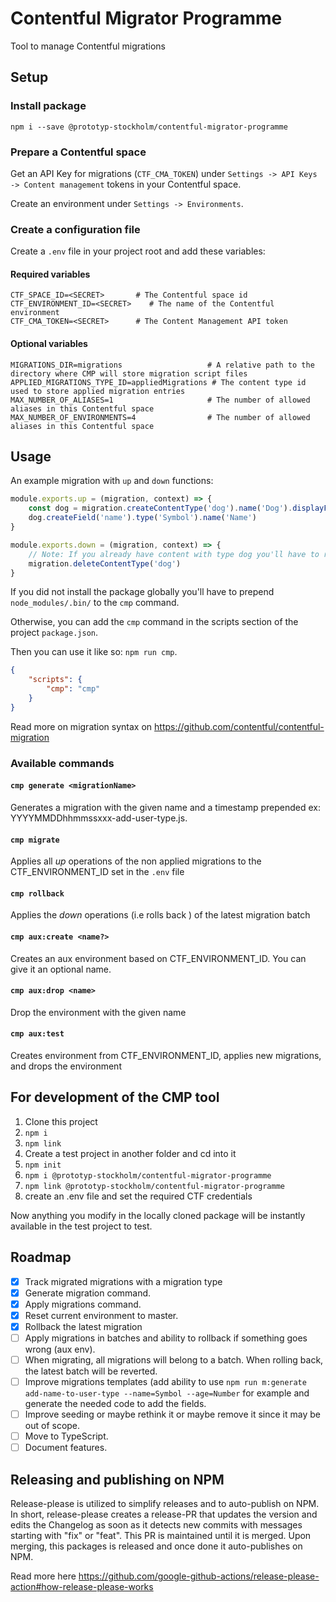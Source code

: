 # Contentful Migrator Programme
Tool to manage Contentful migrations

## Setup

### Install package

```shell script
npm i --save @prototyp-stockholm/contentful-migrator-programme
```

### Prepare a Contentful space

Get an API Key for migrations (`CTF_CMA_TOKEN`) under `Settings -> API Keys -> Content management` tokens in your Contentful space.

Create an environment under `Settings -> Environments`.

### Create a configuration file

Create a `.env` file in your project root and add these variables:

#### Required variables
```dotenv
CTF_SPACE_ID=<SECRET>       # The Contentful space id
CTF_ENVIRONMENT_ID=<SECRET>    # The name of the Contentful environment
CTF_CMA_TOKEN=<SECRET>      # The Content Management API token
```

#### Optional variables
```dotenv
MIGRATIONS_DIR=migrations                   # A relative path to the directory where CMP will store migration script files
APPLIED_MIGRATIONS_TYPE_ID=appliedMigrations # The content type id used to store applied migration entries  
MAX_NUMBER_OF_ALIASES=1                     # The number of allowed aliases in this Contentful space
MAX_NUMBER_OF_ENVIRONMENTS=4                # The number of allowed aliases in this Contentful space
```


## Usage

An example migration with `up` and `down` functions:

```javascript
module.exports.up = (migration, context) => {
    const dog = migration.createContentType('dog').name('Dog').displayField('name')
    dog.createField('name').type('Symbol').name('Name')
}

module.exports.down = (migration, context) => {
    // Note: If you already have content with type dog you'll have to remove all dog entries, before removing the dog type
    migration.deleteContentType('dog')
}
```

If you did not install the package globally you'll have to prepend `node_modules/.bin/` to the `cmp` command.

Otherwise, you can add the `cmp` command in the scripts section of the project `package.json`.

Then you can use it like so: `npm run cmp`.

```json
{
    "scripts": {
        "cmp": "cmp"
    }
}
```

Read more on migration syntax on https://github.com/contentful/contentful-migration

### Available commands


#### `cmp generate <migrationName>`
Generates a migration with the given name and a timestamp prepended ex: YYYYMMDDhhmmssxxx-add-user-type.js.

#### `cmp migrate`
Applies all _up_ operations of the non applied migrations to the CTF_ENVIRONMENT_ID set in the `.env` file

#### `cmp rollback`
Applies the _down_ operations (i.e rolls back ) of the latest migration batch

#### `cmp aux:create <name?>`
Creates an aux environment based on CTF_ENVIRONMENT_ID. You can give it an optional name.

#### `cmp aux:drop <name>`
Drop the environment with the given name

#### `cmp aux:test`
Creates environment from CTF_ENVIRONMENT_ID, applies new migrations, and drops the environment


## For development of the CMP tool

1. Clone this project
2. `npm i`
3. `npm link`
4. Create a test project in another folder and cd into it
5. `npm init`
6. `npm i @prototyp-stockholm/contentful-migrator-programme`
7. `npm link @prototyp-stockholm/contentful-migrator-programme`
8. create an .env file and set the required CTF credentials

Now anything you modify in the locally cloned package will be instantly available in the test project to test.

## Roadmap
- [x]  Track migrated migrations with a migration type
- [x]  Generate migration command.
- [x]  Apply migrations command.
- [x]  Reset current environment to master.
- [x]  Rollback the latest migration
- [ ]  Apply migrations in batches and ability to rollback if something goes wrong (aux env).
- [ ]  When migrating, all migrations will belong to a batch. When rolling back, the latest batch will be reverted.
- [ ]  Improve migrations templates (add ability to use `npm run m:generate add-name-to-user-type --name=Symbol --age=Number` for example and generate the needed code to add the fields.
- [ ]  Improve seeding or maybe rethink it or maybe remove it since it may be out of scope.
- [ ]  Move to TypeScript.
- [ ]  Document features.

## Releasing and publishing on NPM

Release-please is utilized to simplify releases and to auto-publish on NPM. In short, release-please creates a release-PR that updates the version and edits the Changelog as soon as it detects new commits with messages starting with "fix" or "feat". This PR is maintained until it is merged. Upon merging, this packages is released and once done it auto-publishes on NPM. 

Read more here https://github.com/google-github-actions/release-please-action#how-release-please-works
